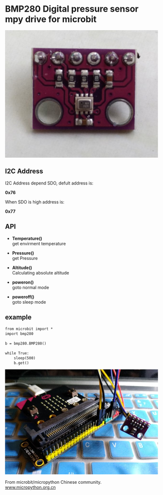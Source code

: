 # BMP280 Digital pressure sensor mpy drive for microbit

![](bmp280.jpg)

## I2C Address

I2C Address depend SDO, defult address is:

**0x76**

When SDO is high address is:

**0x77**

## API

* **Temperature()**  
get envirment temperature 

* **Pressure()**  
get Pressure

* **Altitude()**  
Calculating absolute altitude

* **poweron()**  
goto normal mode

* **poweroff()**  
goto sleep mode

## example


```
from microbit import *
import bmp280

b = bmp280.BMP280()

while True:
    sleep(500)
    b.get()

```

![](demo.jpg)

From microbit/micropython Chinese community.  
www.micropython.org.cn
